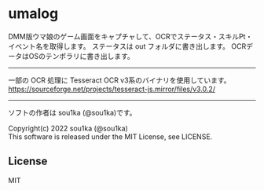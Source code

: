 # umalog

DMM版ウマ娘のゲーム画面をキャプチャして、OCRでステータス・スキルPt・イベント名を取得します。
ステータスは out フォルダに書き出します。
OCRデータはOSのテンポラリに書き出します。

-----------------------------------------------------------------------------

一部の OCR 処理に Tesseract OCR v3系のバイナリを使用しています。  
https://sourceforge.net/projects/tesseract-js.mirror/files/v3.0.2/  

-----------------------------------------------------------------------------

ソフトの作者は sou1ka (@sou1ka)です。  

Copyright(c) 2022 sou1ka (@sou1ka)  
This software is released under the MIT License, see LICENSE.  

## License
MIT